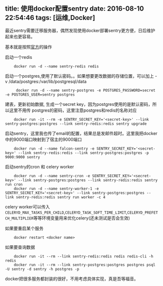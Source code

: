 title: 使用docker配置sentry
date: 2016-08-10 22:54:46
tags: [运维,Docker]
---

最近sentry需要迁移服务器，偶然发现使用docker部署sentry更方便，日后维护起来也更容易。<!--more-->

基本就是按照[官方](https://hub.docker.com/_/sentry/)的操作

启动一个redis

        docker run -d --name sentry-redis redis

启动一个postgres,使用了默认密码。。如果想要更改数据的存储位置，可以加上 -v /data/postgres:/var/lib/postgresql/data

         docker run -d --name sentry-postgres -e POSTGRES_PASSWORD=secret -e POSTGRES_USER=sentry postgres

建表，更新初始数据, 生成一个secret key，因为postgres使用的是默认密码，所以这里不用传 postgres的密码，这里注意postgres和redis的名称对应

        docker run -it --rm -e SENTRY_SECRET_KEY='<secret-key>' --link sentry-postgres:postgres --link sentry-redis:redis sentry upgrade

启动sentry，这里我也传了email的配置，结果总是发邮件超时。这里我把docker中的9000端口映射到了宿主的9000端口

        docker run -d --name falcon-sentry -e SENTRY_SECRET_KEY='<secret-key>' --link sentry-redis:redis --link sentry-postgres:postgres -p 9000:9000 sentry

启动sentry的cron 和 celery worker

        docker run -d --name sentry-cron -e SENTRY_SECRET_KEY='<secret-key>' --link sentry-postgres:postgres --link sentry-redis:redis sentry run cron
        docker run -d --name sentry-worker-1 -e SENTRY_SECRET_KEY='<secret-key>' --link sentry-postgres:postgres --link sentry-redis:redis sentry run worker -c 4

celery worker可以传入 `CELERYD_MAX_TASKS_PER_CHILD`,`CELERYD_TASK_SOFT_TIME_LIMIT`,`CELERYD_PREFETCH_MULTIPLIER`等等环境变量用来优化celery(还未测试是否会生效)

如果要重启某个服务

        docker restart <docker name>

如果要查询数据

        docker run -it --rm --link sentry-redis:redis redis redis-cli -h redis
        docker run -it --rm --link sentry-postgres:postgres postgres psql -U sentry -d sentry -h postgres -p

docker把很多服务都封装的很好，不用考虑具体实现，真是吾等福音。
